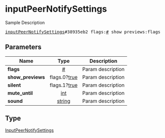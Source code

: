 # inputPeerNotifySettings

Sample Description

<pre>
<a href="../constructor/inputPeerNotifySettings.md">inputPeerNotifySettings</a>#38935eb2 flags:<a href="../type/#.md">#</a> show_previews:flags.0?<a href="../type/true.md">true</a> silent:flags.1?<a href="../type/true.md">true</a> mute_until:<a href="../type/int.md">int</a> sound:<a href="../type/string.md">string</a> = <a href="../type/InputPeerNotifySettings.md">InputPeerNotifySettings</a>;
</pre>
## Parameters

| Name | Type | Description |
|------|:----:|-------------|
| **flags** | <a href="../type/#.md">#</a> | Param description |
| **show_previews** | flags.0?<a href="../type/true.md">true</a> | Param description |
| **silent** | flags.1?<a href="../type/true.md">true</a> | Param description |
| **mute_until** | <a href="../type/int.md">int</a> | Param description |
| **sound** | <a href="../type/string.md">string</a> | Param description |

## Type

<a href="../type/InputPeerNotifySettings.md">InputPeerNotifySettings</a>

